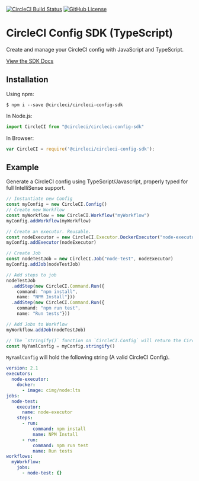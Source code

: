 [![CircleCI Build Status](https://circleci.com/gh/CircleCI-Public/circleci-config-sdk-ts.svg?style=shield "CircleCI Build Status")](https://circleci.com/gh/CircleCI-Public/circleci-config-sdk-ts)
[![GitHub License](https://img.shields.io/badge/license-MIT-blue.svg)](https://raw.githubusercontent.com/circleci-public/circleci-config-sdk-ts/blob/main/LICENSE)

# CircleCI Config SDK (TypeScript)

Create and manage your CircleCI config with JavaScript and TypeScript.

[View the SDK Docs](https://furry-adventure-3f2b45c4.pages.github.io/modules.html)

## Installation

Using npm:

```shell
$ npm i --save @circleci/circleci-config-sdk
```

In Node.js:

```typescript
import CircleCI from "@circleci/circleci-config-sdk"
```

In Browser:

```javascript
var CircleCI = require('@circleci/circleci-config-sdk');
```

## Example

Generate a CircleCI config using TypeScript/Javascript, properly typed for full IntelliSense support.

```typescript
// Instantiate new Config
const myConfig = new CircleCI.Config()
// Create new Workflow
const myWorkflow = new CircleCI.Workflow("myWorkflow")
myConfig.addWorkflow(myWorkflow)

// Create an executor. Reusable.
const nodeExecutor = new CircleCI.Executor.DockerExecutor("node-executor", "cimg/node:lts")
myConfig.addExecutor(nodeExecutor)

// Create Job
const nodeTestJob = new CircleCI.Job("node-test", nodeExecutor)
myConfig.addJob(nodeTestJob)

// Add steps to job
nodeTestJob
  .addStep(new CircleCI.Command.Run({
    command: "npm install",
    name: "NPM Install"}))
  .addStep(new CircleCI.Command.Run({
    command: "npm run test",
    name: "Run tests"}))

// Add Jobs to Workflow
myWorkflow.addJob(nodeTestJob)

// The `stringify()` function on `CircleCI.Config` will return the CircleCI YAML equivalent.
const MyYamlConfig = myConfig.stringify()

```

`MyYamlConfig` will hold the following string (A valid CircleCI Config).

```yaml
version: 2.1
executors:
  node-executor:
    docker:
      - image: cimg/node:lts
jobs:
  node-test:
    executor:
      name: node-executor
    steps:
      - run:
          command: npm install
          name: NPM Install
      - run:
          command: npm run test
          name: Run tests
workflows:
  myWorkflow:
    jobs:
      - node-test: {}
```